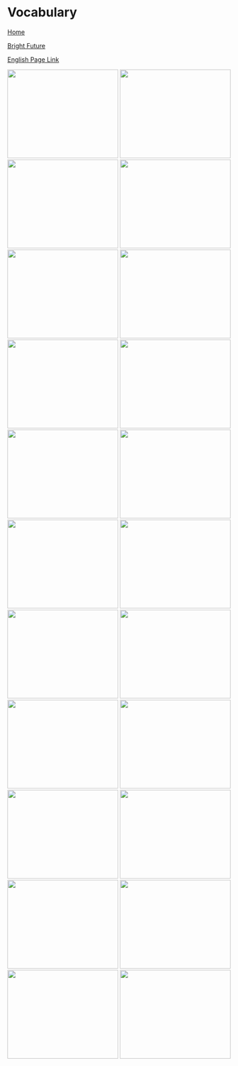 # Vocabulary


[Home](all-files-links.md)

[Bright Future](bright-future.md)

[English Page Link](all-english-links.md)


<img src="https://i.pinimg.com/736x/f9/a2/e8/f9a2e84b21a7771623c2e7a3fe4b891d.jpg" width="250" height="200">
<img src="https://i.pinimg.com/1200x/15/8d/a9/158da984a9918e97add7eae26cc4f343.jpg" width="250" height="200">
<img src="https://i.pinimg.com/736x/a2/af/b9/a2afb988d5d558401e14d128715be620.jpg" width="250" height="200">
<img src="https://i.pinimg.com/236x/5c/f9/56/5cf956c132109c0bdce9871a5b644a4e.jpg" width="250" height="200">
<img src="https://i.pinimg.com/736x/7e/7e/50/7e7e5011e4b6ce561524e57b9af9f96c.jpg" width="250" height="200">
<img src="https://i.pinimg.com/736x/33/75/05/3375059779fa135f26ac8bb31566de75.jpg" width="250" height="200">
<img src="https://i.pinimg.com/736x/5f/0f/c8/5f0fc8355a8989ee3e8142ea1340ee7b.jpg" width="250" height="200">
<img src="https://i.pinimg.com/1200x/15/8d/a9/158da984a9918e97add7eae26cc4f343.jpg" width="250" height="200">
<img src="https://i.ytimg.com/vi/BRA8oGAn5xc/hqdefault.jpg" width="250" height="200">
<img src="https://encrypted-tbn0.gstatic.com/images?q=tbn:ANd9GcSNDwKK04Uw61PeImXGaEwWBq05OPyRDlGDm_y2df6mJ06xRiWOgmGYzZ0H7bZnv7n7LMY&usqp=CAU" width="250" height="200">
<img src="https://i.ytimg.com/vi/ekduv3G1M74/mqdefault.jpg" width="250" height="200">
<img src="https://i.pinimg.com/564x/d1/5c/72/d15c7211d733a48df0fc0cf35f650db3.jpg" width="250" height="200">
<img src="https://i.ytimg.com/vi/6m-FT1tNwuA/sddefault.jpg" width="250" height="200">
<img src="https://i.ytimg.com/vi/DwLzFgmvRTo/sddefault.jpg" width="250" height="200">
<img src="https://i.ytimg.com/vi/XHfO4v2Yg5w/hqdefault.jpg" width="250" height="200">
<img src="https://i.ytimg.com/vi/7uE52YpTXhU/maxresdefault.jpg" width="250" height="200">
<img src="https://i.ytimg.com/vi/5TVqdjQarOY/maxresdefault.jpg" width="250" height="200">
<img src="https://i.ytimg.com/vi/HbQBTan8unI/hq720.jpg?sqp=-oaymwEhCK4FEIIDSFryq4qpAxMIARUAAAAAGAElAADIQj0AgKJD&rs=AOn4CLCxZrCOe1qBE-plIHRC8zx6iNuTvQ" width="250" height="200">
<img src="https://i.pinimg.com/736x/6d/48/42/6d4842da61ada70f2de2e70d9b319922.jpg" width="250" height="200">
<img src="https://mycoaching.in/wp-content/uploads/Words-Meaning-in-Hindi.webp" width="250" height="200">

<img src="https://shivkidseducation.com/images/English-Vocabulary/English_Vocabulary_Part_1-1.jpg" width="250" height="200">
<img src="https://mycoaching.in/wp-content/uploads/Words-Meaning-in-Hindi.webp" width="250" height="200">